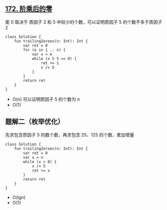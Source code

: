 ## [172. 阶乘后的零](https://leetcode.cn/problems/factorial-trailing-zeroes/description/?envType=study-plan-v2&envId=top-interview-150)

尾 0 取决于 质因子 2 和 5 中较少的个数，可以证明质因子 5 的个数不多于质因子 2

```
class Solution {
    fun trailingZeroes(n: Int): Int {
        var ret = 0
        for (e in 1 .. n) {
            var x = e
            while (x % 5 == 0) {
                ret += 1
                x /= 5
            }
        }
        return ret
    }
}
```

- O(n) 可以证明质因子 5 的个数为 n
- O(1)

## 题解二（枚举优化）

先求包含质因子 5 的数个数，再求包含 25、125 的个数，累加增量

```
class Solution {
    fun trailingZeroes(n: Int): Int {
        var ret = 0
        var x = n
        while (x > 0) {
            x /= 5
            ret += x
        }
        return ret
    }
}
```

- O(lgn)
- O(1)
